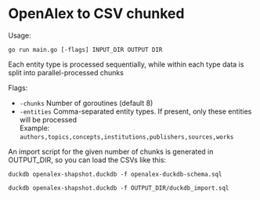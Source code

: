 # OpenAlex to CSV chunked

Usage:

```
go run main.go [-flags] INPUT_DIR OUTPUT DIR
```

Each entity type is processed sequentially, while within each type data is split into parallel-processed chunks

Flags:

- `-chunks`
    Number of goroutines (default 8)
- `-entities` Comma-separated entity types. If present, only these entities will be processed  
    Example: `authors,topics,concepts,institutions,publishers,sources,works`

An import script for the given number of chunks is generated in OUTPUT_DIR,
so you can load the CSVs like this:

```
duckdb openalex-shapshot.duckdb -f openalex-duckdb-schema.sql
```

```
duckdb openalex-shapshot.duckdb -f OUTPUT_DIR/duckdb_import.sql
```

